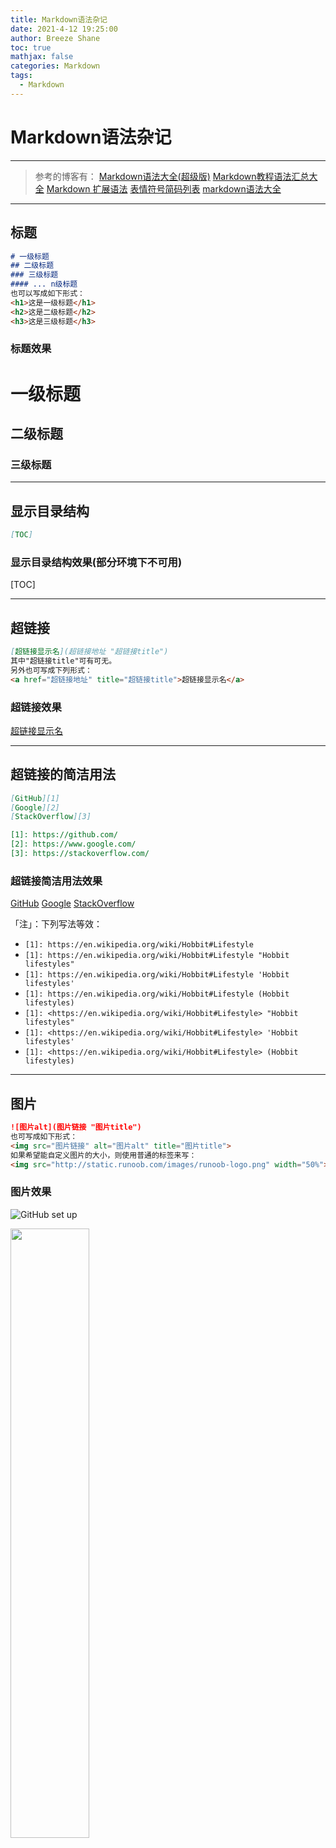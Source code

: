 ```yaml
---
title: Markdown语法杂记
date: 2021-4-12 19:25:00
author: Breeze Shane
toc: true
mathjax: false
categories: Markdown
tags: 
  - Markdown
---
```

# Markdown语法杂记
---
> 参考的博客有：
> [Markdown语法大全(超级版)](https://www.jianshu.com/p/ebe52d2d468f)
> [Markdown教程语法汇总大全](https://zhuanlan.zhihu.com/p/75286458)
> [Markdown 扩展语法](https://www.markdown.xyz/extended-syntax/)
> [表情符号简码列表](https://gist.github.com/rxaviers/7360908)
> [markdown语法大全](https://www.cnblogs.com/miki-peng/articles/12502985.html)
---
## 标题
```markdown
# 一级标题
## 二级标题
### 三级标题
#### ... n级标题
也可以写成如下形式：
<h1>这是一级标题</h1>
<h2>这是二级标题</h2>
<h3>这是三级标题</h3>
```

### 标题效果

# 一级标题

## 二级标题
### 三级标题

---

## 显示目录结构

```markdown
[TOC]
```

### 显示目录结构效果(部分环境下不可用)

[TOC]

---

## 超链接

```markdown
[超链接显示名](超链接地址 "超链接title")
其中"超链接title"可有可无。
另外也可写成下列形式：
<a href="超链接地址" title="超链接title">超链接显示名</a>
```

### 超链接效果

[超链接显示名](超链接地址 "超链接title")

---

## 超链接的简洁用法

```markdown
[GitHub][1]
[Google][2]
[StackOverflow][3]

[1]: https://github.com/
[2]: https://www.google.com/
[3]: https://stackoverflow.com/
```



### 超链接简洁用法效果

[GitHub][1]
[Google][2]
[StackOverflow][3]

[1]: https://github.com/
[2]: https://www.google.com/
[3]: https://stackoverflow.com/

「注」：下列写法等效：

- `[1]: https://en.wikipedia.org/wiki/Hobbit#Lifestyle`
- `[1]: https://en.wikipedia.org/wiki/Hobbit#Lifestyle "Hobbit lifestyles"`
- `[1]: https://en.wikipedia.org/wiki/Hobbit#Lifestyle 'Hobbit lifestyles'`
- `[1]: https://en.wikipedia.org/wiki/Hobbit#Lifestyle (Hobbit lifestyles)`
- `[1]: <https://en.wikipedia.org/wiki/Hobbit#Lifestyle> "Hobbit lifestyles"`
- `[1]: <https://en.wikipedia.org/wiki/Hobbit#Lifestyle> 'Hobbit lifestyles'`
- `[1]: <https://en.wikipedia.org/wiki/Hobbit#Lifestyle> (Hobbit lifestyles)`

---

## 图片

```markdown
![图片alt](图片链接 "图片title")
也可写成如下形式：
<img src="图片链接" alt="图片alt" title="图片title">
如果希望能自定义图片的大小，则使用普通的标签来写：
<img src="http://static.runoob.com/images/runoob-logo.png" width="50%">
```

### 图片效果

![GitHub set up](http://zh.mweb.im/asset/img/set-up-git.gif "图片Title")

<img src="http://static.runoob.com/images/runoob-logo.png" width="50%">

## 字体

### 粗体、斜体、删除线、下划线

```markdown
**这是加粗的文字**			也可以写成<strong>   </strong>
*这是倾斜的文字*			也可以写成<em>   </em>
***这是斜体加粗的文字***
++这是带下划线的文字++
==我亮了！==
~~这是加删除线的文字~~
___还有这个也是斜体加粗！___ 也可以写成
然而最后一种方式并不推荐，因为存在不兼容的问题。
```

#### 字体效果

**这是加粗的文字**
*这是倾斜的文字*
***这是斜体加粗的文字***
<u>这是带下划线的文字</u>
==我亮了！==
~~这是加删除线的文字~~
___还有这个也是斜体加粗！___

### 字体颜色修改

```
<font color="#dd0000">文字颜色预览</font>
```

#### 字体颜色修改效果

<font color="#dd0000">文字颜色预览</font>

| 颜色名               | 十六进制颜色值                               | 颜色               | 预览 |
| :------------------: | :------------------------------------------: | :----------------: | :--: |
| AliceBlue            | #F0F8FF | rgb(240, 248, 255) | <table><tr><td bgcolor=#F0F8FF></td></tr></table> |
| AntiqueWhite         | #FAEBD7 | rgb(250, 235, 215) | <table><tr><td bgcolor=#FAEBD7></td></tr></table> |
| Aqua                 | #00FFFF | rgb(0, 255, 255)   | <table><tr><td bgcolor=#00FFFF></td></tr></table> |
| Aquamarine           | #7FFFD4 | rgb(127, 255, 212) | <table><tr><td bgcolor=#7FFFD4></td></tr></table> |
| Azure                | #F0FFFF | rgb(240, 255, 255) | <table><tr><td bgcolor=#F0FFFF></td></tr></table> |
| Beige                | #F5F5DC | rgb(245, 245, 220) | <table><tr><td bgcolor=#F5F5DC></td></tr></table> |
| Bisque               | #FFE4C4 | rgb(255, 228, 196) | <table><tr><td bgcolor=#FFE4C4></td></tr></table> |
| Black                | #000000 | rgb(0, 0, 0)       | <table><tr><td bgcolor=#000000></td></tr></table> |
| BlanchedAlmond       | #FFEBCD | rgb(255, 235, 205) | <table><tr><td bgcolor=#FFEBCD></td></tr></table> |
| Blue                 | #0000FF | rgb(0, 0, 255)     | <table><tr><td bgcolor=#0000FF></td></tr></table> |
| BlueViolet           | #8A2BE2 | rgb(138, 43, 226)  | <table><tr><td bgcolor=#8A2BE2></td></tr></table> |
| Brown                | #A52A2A | rgb(165, 42, 42)   | <table><tr><td bgcolor=#A52A2A></td></tr></table> |
| BurlyWood            | #DEB887 | rgb(222, 184, 135) | <table><tr><td bgcolor=#DEB887></td></tr></table> |
| CadetBlue            | #5F9EA0 | rgb(95, 158, 160)  | <table><tr><td bgcolor=#5F9EA0></td></tr></table> |
| Chartreuse           | #7FFF00 | rgb(127, 255, 0)   | <table><tr><td bgcolor=#7FFF00></td></tr></table> |
| Chocolate            | #D2691E | rgb(210, 105, 30)  | <table><tr><td bgcolor=#D2691E></td></tr></table> |
| Coral                | #FF7F50 | rgb(255, 127, 80)  | <table><tr><td bgcolor=#FF7F50></td></tr></table> |
| CornflowerBlue       | #6495ED | rgb(100, 149, 237) | <table><tr><td bgcolor=#6495ED></td></tr></table> |
| Cornsilk             | #FFF8DC | rgb(255, 248, 220) | <table><tr><td bgcolor=#FFF8DC></td></tr></table> |
| Crimson              | #DC143C | rgb(220, 20, 60)   | <table><tr><td bgcolor=#DC143C></td></tr></table> |
| Cyan                 | #00FFFF | rgb(0, 255, 255)   | <table><tr><td bgcolor=#00FFFF></td></tr></table> |
| DarkBlue             | #00008B | rgb(0, 0, 139)     | <table><tr><td bgcolor=#00008B></td></tr></table> |
| DarkCyan             | #008B8B | rgb(0, 139, 139)   | <table><tr><td bgcolor=#008B8B></td></tr></table> |
| DarkGoldenRod        | #B8860B | rgb(184, 134, 11)  | <table><tr><td bgcolor=#B8860B></td></tr></table> |
| DarkGray             | #A9A9A9 | rgb(169, 169, 169) | <table><tr><td bgcolor=#A9A9A9></td></tr></table> |
| DarkGreen            | #006400 | rgb(0, 100, 0)     | <table><tr><td bgcolor=#006400></td></tr></table> |
| DarkKhaki            | #BDB76B | rgb(189, 183, 107) | <table><tr><td bgcolor=#BDB76B></td></tr></table> |
| DarkMagenta          | #8B008B | rgb(139, 0, 139)   | <table><tr><td bgcolor=#8B008B></td></tr></table> |
| DarkOliveGreen       | #556B2F | rgb(85, 107, 47)   | <table><tr><td bgcolor=#556B2F></td></tr></table> |
| Darkorange           | #FF8C00 | rgb(255, 140, 0)   | <table><tr><td bgcolor=#FF8C00></td></tr></table> |
| DarkOrchid           | #9932CC | rgb(153, 50, 204)  | <table><tr><td bgcolor=#9932CC></td></tr></table> |
| DarkRed              | #8B0000 | rgb(139, 0, 0)     | <table><tr><td bgcolor=#8B0000></td></tr></table> |
| DarkSalmon           | #E9967A | rgb(233, 150, 122) | <table><tr><td bgcolor=#E9967A></td></tr></table> |
| DarkSeaGreen         | #8FBC8F | rgb(143, 188, 143) | <table><tr><td bgcolor=#8FBC8F></td></tr></table> |
| DarkSlateBlue        | #483D8B | rgb(72, 61, 139)   | <table><tr><td bgcolor=#483D8B></td></tr></table> |
| DarkSlateGray        | #2F4F4F | rgb(47, 79, 79)    | <table><tr><td bgcolor=#2F4F4F></td></tr></table> |
| DarkTurquoise        | #00CED1 | rgb(0, 206, 209)   | <table><tr><td bgcolor=#00CED1></td></tr></table> |
| DarkViolet           | #9400D3 | rgb(148, 0, 211)   | <table><tr><td bgcolor=#9400D3></td></tr></table> |
| DeepPink             | #FF1493 | rgb(255, 20, 147)  | <table><tr><td bgcolor=#FF1493></td></tr></table> |
| DeepSkyBlue          | #00BFFF | rgb(0, 191, 255)   | <table><tr><td bgcolor=#00BFFF></td></tr></table> |
| DimGray              | #696969 | rgb(105, 105, 105) | <table><tr><td bgcolor=#696969></td></tr></table> |
| DodgerBlue           | #1E90FF | rgb(30, 144, 255)  | <table><tr><td bgcolor=#1E90FF></td></tr></table> |
| Feldspar             | #D19275 | rgb(209, 146, 117) | <table><tr><td bgcolor=#D19275></td></tr></table> |
| FireBrick            | #B22222 | rgb(178, 34, 34)   | <table><tr><td bgcolor=#B22222></td></tr></table> |
| FloralWhite          | #FFFAF0 | rgb(255, 250, 240) | <table><tr><td bgcolor=#FFFAF0></td></tr></table> |
| ForestGreen          | #228B22 | rgb(34, 139, 34)   | <table><tr><td bgcolor=#228B22></td></tr></table> |
| Fuchsia              | #FF00FF | rgb(255, 0, 255)   | <table><tr><td bgcolor=#FF00FF></td></tr></table> |
| Gainsboro            | #DCDCDC | rgb(220, 220, 220) | <table><tr><td bgcolor=#DCDCDC></td></tr></table> |
| GhostWhite           | #F8F8FF | rgb(248, 248, 255) | <table><tr><td bgcolor=#F8F8FF></td></tr></table> |
| Gold                 | #FFD700 | rgb(255, 215, 0)   | <table><tr><td bgcolor=#FFD700></td></tr></table> |
| GoldenRod            | #DAA520 | rgb(218, 165, 32)  | <table><tr><td bgcolor=#DAA520></td></tr></table> |
| Gray                 | #808080 | rgb(128, 128, 128) | <table><tr><td bgcolor=#808080></td></tr></table> |
| Green                | #008000 | rgb(0, 128, 0)     | <table><tr><td bgcolor=#008000></td></tr></table> |
| GreenYellow          | #ADFF2F | rgb(173, 255, 47)  | <table><tr><td bgcolor=#ADFF2F></td></tr></table> |
| HoneyDew             | #F0FFF0 | rgb(240, 255, 240) | <table><tr><td bgcolor=#F0FFF0></td></tr></table> |
| HotPink              | #FF69B4 | rgb(255, 105, 180) | <table><tr><td bgcolor=#FF69B4></td></tr></table> |
| IndianRed            | #CD5C5C | rgb(205, 92, 92)   | <table><tr><td bgcolor=#CD5C5C></td></tr></table> |
| Indigo               | #4B0082 | rgb(75, 0, 130)    | <table><tr><td bgcolor=#4B0082></td></tr></table> |
| Ivory                | #FFFFF0 | rgb(255, 255, 240) | <table><tr><td bgcolor=#FFFFF0></td></tr></table> |
| Khaki                | #F0E68C | rgb(240, 230, 140) | <table><tr><td bgcolor=#F0E68C></td></tr></table> |
| Lavender             | #E6E6FA | rgb(230, 230, 250) | <table><tr><td bgcolor=#E6E6FA></td></tr></table> |
| LavenderBlush        | #FFF0F5 | rgb(255, 240, 245) | <table><tr><td bgcolor=#FFF0F5></td></tr></table> |
| LawnGreen            | #7CFC00 | rgb(124, 252, 0)   | <table><tr><td bgcolor=#7CFC00></td></tr></table> |
| LemonChiffon         | #FFFACD | rgb(255, 250, 205) | <table><tr><td bgcolor=#FFFACD></td></tr></table> |
| LightBlue            | #ADD8E6 | rgb(173, 216, 230) | <table><tr><td bgcolor=#ADD8E6></td></tr></table> |
| LightCoral           | #F08080 | rgb(240, 128, 128) | <table><tr><td bgcolor=#F08080></td></tr></table> |
| LightCyan            | #E0FFFF | rgb(224, 255, 255) | <table><tr><td bgcolor=#E0FFFF></td></tr></table> |
| LightGoldenRodYellow | #FAFAD2 | rgb(250, 250, 210) | <table><tr><td bgcolor=#FAFAD2></td></tr></table> |
| LightGrey            | #D3D3D3 | rgb(211, 211, 211) | <table><tr><td bgcolor=#D3D3D3></td></tr></table> |
| LightGreen           | #90EE90 | rgb(144, 238, 144) | <table><tr><td bgcolor=#90EE90></td></tr></table> |
| LightPink            | #FFB6C1 | rgb(255, 182, 193) | <table><tr><td bgcolor=#FFB6C1></td></tr></table> |
| LightSalmon          | #FFA07A | rgb(255, 160, 122) | <table><tr><td bgcolor=#FFA07A></td></tr></table> |
| LightSeaGreen        | #20B2AA | rgb(32, 178, 170)  | <table><tr><td bgcolor=#20B2AA></td></tr></table> |
| LightSkyBlue         | #87CEFA | rgb(135, 206, 250) | <table><tr><td bgcolor=#87CEFA></td></tr></table> |
| LightSlateBlue       | #8470FF | rgb(132, 112, 255) | <table><tr><td bgcolor=#8470FF></td></tr></table> |
| LightSlateGray       | #778899 | rgb(119, 136, 153) | <table><tr><td bgcolor=#778899></td></tr></table> |
| LightSteelBlue       | #B0C4DE | rgb(176, 196, 222) | <table><tr><td bgcolor=#B0C4DE></td></tr></table> |
| LightYellow          | #FFFFE0 | rgb(255, 255, 224) | <table><tr><td bgcolor=#FFFFE0></td></tr></table> |
| Lime                 | #00FF00 | rgb(0, 255, 0)     | <table><tr><td bgcolor=#00FF00></td></tr></table> |
| LimeGreen            | #32CD32 | rgb(50, 205, 50)   | <table><tr><td bgcolor=#32CD32></td></tr></table> |
| Linen                | #FAF0E6 | rgb(250, 240, 230) | <table><tr><td bgcolor=#FAF0E6></td></tr></table> |
| Magenta              | #FF00FF | rgb(255, 0, 255)   | <table><tr><td bgcolor=#FF00FF></td></tr></table> |
| Maroon               | #800000 | rgb(128, 0, 0)     | <table><tr><td bgcolor=#800000></td></tr></table> |
| MediumAquaMarine     | #66CDAA | rgb(102, 205, 170) | <table><tr><td bgcolor=#66CDAA></td></tr></table> |
| MediumBlue           | #0000CD | rgb(0, 0, 205)     | <table><tr><td bgcolor=#0000CD></td></tr></table> |
| MediumOrchid         | #BA55D3 | rgb(186, 85, 211)  | <table><tr><td bgcolor=#BA55D3></td></tr></table> |
| MediumPurple         | #9370D8 | rgb(147, 112, 216) | <table><tr><td bgcolor=#9370D8></td></tr></table> |
| MediumSeaGreen       | #3CB371 | rgb(60, 179, 113)  | <table><tr><td bgcolor=#3CB371></td></tr></table> |
| MediumSlateBlue      | #7B68EE | rgb(123, 104, 238) | <table><tr><td bgcolor=#7B68EE></td></tr></table> |
| MediumSpringGreen    | #00FA9A | rgb(0, 250, 154)   | <table><tr><td bgcolor=#00FA9A></td></tr></table> |
| MediumTurquoise      | #48D1CC | rgb(72, 209, 204)  | <table><tr><td bgcolor=#48D1CC></td></tr></table> |
| MediumVioletRed      | #C71585 | rgb(199, 21, 133)  | <table><tr><td bgcolor=#C71585></td></tr></table> |
| MidnightBlue         | #191970 | rgb(25, 25, 112)   | <table><tr><td bgcolor=#191970></td></tr></table> |
| MintCream            | #F5FFFA | rgb(245, 255, 250) | <table><tr><td bgcolor=#F5FFFA></td></tr></table> |
| MistyRose            | #FFE4E1 | rgb(255, 228, 225) | <table><tr><td bgcolor=#FFE4E1></td></tr></table> |
| Moccasin             | #FFE4B5 | rgb(255, 228, 181) | <table><tr><td bgcolor=#FFE4B5></td></tr></table> |
| NavajoWhite          | #FFDEAD | rgb(255, 222, 173) | <table><tr><td bgcolor=#FFDEAD></td></tr></table> |
| Navy                 | #000080 | rgb(0, 0, 128)     | <table><tr><td bgcolor=#000080></td></tr></table> |
| OldLace              | #FDF5E6 | rgb(253, 245, 230) | <table><tr><td bgcolor=#FDF5E6></td></tr></table> |
| Olive                | #808000 | rgb(128, 128, 0)   | <table><tr><td bgcolor=#808000></td></tr></table> |
| OliveDrab            | #6B8E23 | rgb(107, 142, 35)  | <table><tr><td bgcolor=#6B8E23></td></tr></table> |
| Orange               | #FFA500 | rgb(255, 165, 0)   | <table><tr><td bgcolor=#FFA500></td></tr></table> |
| OrangeRed            | #FF4500 | rgb(255, 69, 0)    | <table><tr><td bgcolor=#FF4500></td></tr></table> |
| Orchid               | #DA70D6 | rgb(218, 112, 214) | <table><tr><td bgcolor=#DA70D6></td></tr></table> |
| PaleGoldenRod        | #EEE8AA | rgb(238, 232, 170) | <table><tr><td bgcolor=#EEE8AA></td></tr></table> |
| PaleGreen            | #98FB98 | rgb(152, 251, 152) | <table><tr><td bgcolor=#98FB98></td></tr></table> |
| PaleTurquoise        | #AFEEEE | rgb(175, 238, 238) | <table><tr><td bgcolor=#AFEEEE></td></tr></table> |
| PaleVioletRed        | #D87093 | rgb(216, 112, 147) | <table><tr><td bgcolor=#D87093></td></tr></table> |
| PapayaWhip           | #FFEFD5 | rgb(255, 239, 213) | <table><tr><td bgcolor=#FFEFD5></td></tr></table> |
| PeachPuff            | #FFDAB9 | rgb(255, 218, 185) | <table><tr><td bgcolor=#FFDAB9></td></tr></table> |
| Peru                 | #CD853F | rgb(205, 133, 63)  | <table><tr><td bgcolor=#CD853F></td></tr></table> |
| Pink                 | #FFC0CB | rgb(255, 192, 203) | <table><tr><td bgcolor=#FFC0CB></td></tr></table> |
| Plum                 | #DDA0DD | rgb(221, 160, 221) | <table><tr><td bgcolor=#DDA0DD></td></tr></table> |
| PowderBlue           | #B0E0E6 | rgb(176, 224, 230) | <table><tr><td bgcolor=#B0E0E6></td></tr></table> |
| Purple               | #800080 | rgb(128, 0, 128)   | <table><tr><td bgcolor=#800080></td></tr></table> |
| Red                  | #FF0000 | rgb(255, 0, 0)     | <table><tr><td bgcolor=#FF0000></td></tr></table> |
| RosyBrown            | #BC8F8F | rgb(188, 143, 143) | <table><tr><td bgcolor=#BC8F8F></td></tr></table> |
| RoyalBlue            | #4169E1 | rgb(65, 105, 225)  | <table><tr><td bgcolor=#4169E1></td></tr></table> |
| SaddleBrown          | #8B4513 | rgb(139, 69, 19)   | <table><tr><td bgcolor=#8B4513></td></tr></table> |
| Salmon               | #FA8072 | rgb(250, 128, 114) | <table><tr><td bgcolor=#FA8072></td></tr></table> |
| SandyBrown           | #F4A460 | rgb(244, 164, 96)  | <table><tr><td bgcolor=#F4A460></td></tr></table> |
| SeaGreen             | #2E8B57 | rgb(46, 139, 87)   | <table><tr><td bgcolor=#2E8B57></td></tr></table> |
| SeaShell             | #FFF5EE | rgb(255, 245, 238) | <table><tr><td bgcolor=#FFF5EE></td></tr></table> |
| Sienna               | #A0522D | rgb(160, 82, 45)   | <table><tr><td bgcolor=#A0522D></td></tr></table> |
| Silver               | #C0C0C0 | rgb(192, 192, 192) | <table><tr><td bgcolor=#C0C0C0></td></tr></table> |
| SkyBlue              | #87CEEB | rgb(135, 206, 235) | <table><tr><td bgcolor=#87CEEB></td></tr></table> |
| SlateBlue            | #6A5ACD | rgb(106, 90, 205)  | <table><tr><td bgcolor=#6A5ACD></td></tr></table> |
| SlateGray            | #708090 | rgb(112, 128, 144) | <table><tr><td bgcolor=#708090></td></tr></table> |
| Snow                 | #FFFAFA | rgb(255, 250, 250) | <table><tr><td bgcolor=#FFFAFA></td></tr></table> |
| SpringGreen          | #00FF7F | rgb(0, 255, 127)   | <table><tr><td bgcolor=#00FF7F></td></tr></table> |
| SteelBlue            | #4682B4 | rgb(70, 130, 180)  | <table><tr><td bgcolor=#4682B4></td></tr></table> |
| Tan                  | #D2B48C | rgb(210, 180, 140) | <table><tr><td bgcolor=#D2B48C></td></tr></table> |
| Teal                 | #008080 | rgb(0, 128, 128)   | <table><tr><td bgcolor=#008080></td></tr></table> |
| Thistle              | #D8BFD8 | rgb(216, 191, 216) | <table><tr><td bgcolor=#D8BFD8></td></tr></table> |
| Tomato               | #FF6347 | rgb(255, 99, 71)   | <table><tr><td bgcolor=#FF6347></td></tr></table> |
| Turquoise            | #40E0D0 | rgb(64, 224, 208)  | <table><tr><td bgcolor=#40E0D0></td></tr></table> |
| Violet               | #EE82EE | rgb(238, 130, 238) | <table><tr><td bgcolor=#EE82EE></td></tr></table> |
| VioletRed            | #D02090 | rgb(208, 32, 144)  | <table><tr><td bgcolor=#D02090></td></tr></table> |
| Wheat                | #F5DEB3 | rgb(245, 222, 179) | <table><tr><td bgcolor=#F5DEB3></td></tr></table> |
| White                | #FFFFFF | rgb(255, 255, 255) | <table><tr><td bgcolor=#FFFFFF></td></tr></table> |
| WhiteSmoke           | #F5F5F5 | rgb(245, 245, 245) | <table><tr><td bgcolor=#F5F5F5></td></tr></table> |
| Yellow               | #FFFF00 | rgb(255, 255, 0)   | <table><tr><td bgcolor=#FFFF00></td></tr></table> |
| YellowGreen          | #9ACD32 | rgb(154, 205, 50)  | <table><tr><td bgcolor=#9ACD32></td></tr></table> |


### 字体大小修改

```markdown
size为1：<font size="1">size为1</font>
size为2：<font size="2">size为2</font>
size为3：<font size="3">size为3</font>
size为4：<font size="4">size为4</font>
size为5：<font size="5">size为5</font>
size为6：<font size="6">size为6</font>
```

#### 字体大小修改效果

size为1：<font size="1">size为1</font>
size为2：<font size="2">size为2</font>
size为3：<font size="3">size为3</font>
size为4：<font size="4">size为4</font>
size为5：<font size="5">size为5</font>
size为6：<font size="6">size为6</font>

### 字体类型

```markdown
<font face="黑体">我是黑体字</font> 
<font face="宋体">我是宋体字</font> 
<font face="楷体">我是楷体字</font> 
<font face="微软雅黑">我是微软雅黑字</font> 
<font face="fantasy">我是fantasy字</font>
<font face="Helvetica">我是Helvetica字</font> 
```

#### 字体类型效果

<font face="黑体">我是黑体字</font> 
<font face="宋体">我是宋体字</font> 
<font face="楷体">我是楷体字</font> 
<font face="微软雅黑">我是微软雅黑字</font> 
<font face="fantasy">我是fantasy字</font>
<font face="Helvetica">我是Helvetica字</font> 

### 背景色修改

```markdown
<table><tr><td bgcolor=#F4A460>#F4A460</td></tr></table>
<table><tr><td bgcolor=#FF6347>#FF6347</td></tr></table>  
<table><tr><td bgcolor=#D8BFD8>#D8BFD8</td></tr></table>  
<table><tr><td bgcolor=#008080>#008080</td></tr></table>  
<table><tr><td bgcolor=#FFD700>#FFD700</td></tr></table>  
```

#### 背景色修改效果

<table><tr><td bgcolor=#F4A460>#F4A460</td></tr></table>
<table><tr><td bgcolor=#FF6347>#FF6347</td></tr></table> 
<table><tr><td bgcolor=#D8BFD8>#D8BFD8</td></tr></table> 
<table><tr><td bgcolor=#008080>#008080</td></tr></table> 
<table><tr><td bgcolor=#FFD700>#FFD700</td></tr></table> 

***

## 引用

```markdown
> What？
>> 这是啥？
>>> 引用啥？
也可以写成如下形式：
<blockquote>引用的内容</blockquote>
```

### 引用效果

> What？
> > 这是啥？
> >
> > > 引用啥？

---

## 分割线

```markdown
---
***
___
```

### 分割线效果

---

___

___



---

## 列表（支持嵌套）

### 无序列表

```markdown
- 列表内容
+ 列表内容
* 列表内容
也可写成：
<ul>
<li>   </li>
<li>   </li>
<li>   </li>
<li>   </li>
</ul> 
```

> 注意：-、+、*与列表内容之间要有一个空格

#### 无序列表效果

- 列表内容
+ 列表内容

* 列表内容

### 有序列表

```markdown
1. 列表内容
2. 列表内容
3. 列表内容
也可写成：
<ol>
<li>   </li>
<li>   </li>
<li>   </li>
<li>   </li>
</ol> 
```

#### 有序列表效果

1. 列表内容
2. 列表内容
3. 列表内容

### 任务列表

```markdown
 - [x] Have breakfast!
 - [ ] Have lunch!
 - [ ] Have dinner!
 「注」：先打空格再打-，接着打空格，最后再打[ ]，另外[ ]中间是有括号的。
```

#### 任务列表效果

- [x] Have breakfast!

- [ ] Have lunch!

- [ ] Have dinner!

---

## 表格

```markdown
表头|表头|表头|表头
---|:---|---:|:---:
内容|内容|内容|内容
内容|内容|内容|内容

可以注意到，：起到的作用是设定对齐方式，依次是左对齐、右对齐、居中对齐。
```

### 表格效果

| 表头 | 表头 | 表头 | 表头 |
| ---- | :--- | ---: | :--: |
| 内容 | 内容 | 内容 | 内容 |
| 内容 | 内容 | 内容 | 内容 |

***

## 代码行 & 代码块

### 单行代码

```
`import torch as pd`
```

### 单行代码效果

`import torch as pd`

### 代码块

````
```
import tensorflow as np
import torch as pd
​```
如果想指定语言从而达到语法高亮的效果则可以写成：
​```python
import tensorflow as np
import torch as pd
​```
````

### 代码块效果

```
import tensorflow as np
import torch as pd
```

```python
import tensorflow as np
import torch as pd
```

***

## Emoji

People

| :bowtie: `:bowtie:`                                          | :smile: `:smile:`                                            | :laughing: `:laughing:`                     |
| ------------------------------------------------------------ | ------------------------------------------------------------ | ------------------------------------------- |
| :blush: `:blush:`                                            | :smiley: `:smiley:`                                          | :relaxed: `:relaxed:`                       |
| :smirk: `:smirk:`                                            | :heart_eyes: `:heart_eyes:`                                  | :kissing_heart: `:kissing_heart:`           |
| :kissing_closed_eyes: `:kissing_closed_eyes:`                | :flushed: `:flushed:`                                        | :relieved: `:relieved:`                     |
| :satisfied: `:satisfied:`                                    | :grin: `:grin:`                                              | :wink: `:wink:`                             |
| :stuck_out_tongue_winking_eye: `:stuck_out_tongue_winking_eye:` | :stuck_out_tongue_closed_eyes: `:stuck_out_tongue_closed_eyes:` | :grinning: `:grinning:`                     |
| :kissing: `:kissing:`                                        | :kissing_smiling_eyes: `:kissing_smiling_eyes:`              | :stuck_out_tongue: `:stuck_out_tongue:`     |
| :sleeping: `:sleeping:`                                      | :worried: `:worried:`                                        | :frowning: `:frowning:`                     |
| :anguished: `:anguished:`                                    | :open_mouth: `:open_mouth:`                                  | :grimacing: `:grimacing:`                   |
| :confused: `:confused:`                                      | :hushed: `:hushed:`                                          | :expressionless: `:expressionless:`         |
| :unamused: `:unamused:`                                      | :sweat_smile: `:sweat_smile:`                                | :sweat: `:sweat:`                           |
| :disappointed_relieved: `:disappointed_relieved:`            | :weary: `:weary:`                                            | :pensive: `:pensive:`                       |
| :disappointed: `:disappointed:`                              | :confounded: `:confounded:`                                  | :fearful: `:fearful:`                       |
| :cold_sweat: `:cold_sweat:`                                  | :persevere: `:persevere:`                                    | :cry: `:cry:`                               |
| :sob: `:sob:`                                                | :joy: `:joy:`                                                | :astonished: `:astonished:`                 |
| :scream: `:scream:`                                          | :neckbeard: `:neckbeard:`                                    | :tired_face: `:tired_face:`                 |
| :angry: `:angry:`                                            | :rage: `:rage:`                                              | :triumph: `:triumph:`                       |
| :sleepy: `:sleepy:`                                          | :yum: `:yum:`                                                | :mask: `:mask:`                             |
| :sunglasses: `:sunglasses:`                                  | :dizzy_face: `:dizzy_face:`                                  | :imp: `:imp:`                               |
| :smiling_imp: `:smiling_imp:`                                | :neutral_face: `:neutral_face:`                              | :no_mouth: `:no_mouth:`                     |
| :innocent: `:innocent:`                                      | :alien: `:alien:`                                            | :yellow_heart: `:yellow_heart:`             |
| :blue_heart: `:blue_heart:`                                  | :purple_heart: `:purple_heart:`                              | :heart: `:heart:`                           |
| :green_heart: `:green_heart:`                                | :broken_heart: `:broken_heart:`                              | :heartbeat: `:heartbeat:`                   |
| :heartpulse: `:heartpulse:`                                  | :two_hearts: `:two_hearts:`                                  | :revolving_hearts: `:revolving_hearts:`     |
| :cupid: `:cupid:`                                            | :sparkling_heart: `:sparkling_heart:`                        | :sparkles: `:sparkles:`                     |
| :star: `:star:`                                              | :star2: `:star2:`                                            | :dizzy: `:dizzy:`                           |
| :boom: `:boom:`                                              | :collision: `:collision:`                                    | :anger: `:anger:`                           |
| :exclamation: `:exclamation:`                                | :question: `:question:`                                      | :grey_exclamation: `:grey_exclamation:`     |
| :grey_question: `:grey_question:`                            | :zzz: `:zzz:`                                                | :dash: `:dash:`                             |
| :sweat_drops: `:sweat_drops:`                                | :notes: `:notes:`                                            | :musical_note: `:musical_note:`             |
| :fire: `:fire:`                                              | :hankey: `:hankey:`                                          | :poop: `:poop:`                             |
| :shit: `:shit:`                                              | :+1: `:+1:`                                                  | :thumbsup: `:thumbsup:`                     |
| :-1: `:-1:`                                                  | :thumbsdown: `:thumbsdown:`                                  | :ok_hand: `:ok_hand:`                       |
| :punch: `:punch:`                                            | :facepunch: `:facepunch:`                                    | :fist: `:fist:`                             |
| :v: `:v:`                                                    | :wave: `:wave:`                                              | :hand: `:hand:`                             |
| :raised_hand: `:raised_hand:`                                | :open_hands: `:open_hands:`                                  | :point_up: `:point_up:`                     |
| :point_down: `:point_down:`                                  | :point_left: `:point_left:`                                  | :point_right: `:point_right:`               |
| :raised_hands: `:raised_hands:`                              | :pray: `:pray:`                                              | :point_up_2: `:point_up_2:`                 |
| :clap: `:clap:`                                              | :muscle: `:muscle:`                                          | :metal: `:metal:`                           |
| :fu: `:fu:`                                                  | :walking: `:walking:`                                        | :runner: `:runner:`                         |
| :running: `:running:`                                        | :couple: `:couple:`                                          | :family: `:family:`                         |
| :two_men_holding_hands: `:two_men_holding_hands:`            | :two_women_holding_hands: `:two_women_holding_hands:`        | :dancer: `:dancer:`                         |
| :dancers: `:dancers:`                                        | :ok_woman: `:ok_woman:`                                      | :no_good: `:no_good:`                       |
| :information_desk_person: `:information_desk_person:`        | :raising_hand: `:raising_hand:`                              | :bride_with_veil: `:bride_with_veil:`       |
| :person_with_pouting_face: `:person_with_pouting_face:`      | :person_frowning: `:person_frowning:`                        | :bow: `:bow:`                               |
| :couplekiss: `:couplekiss:`                                  | :couple_with_heart: `:couple_with_heart:`                    | :massage: `:massage:`                       |
| :haircut: `:haircut:`                                        | :nail_care: `:nail_care:`                                    | :boy: `:boy:`                               |
| :girl: `:girl:`                                              | :woman: `:woman:`                                            | :man: `:man:`                               |
| :baby: `:baby:`                                              | :older_woman: `:older_woman:`                                | :older_man: `:older_man:`                   |
| :person_with_blond_hair: `:person_with_blond_hair:`          | :man_with_gua_pi_mao: `:man_with_gua_pi_mao:`                | :man_with_turban: `:man_with_turban:`       |
| :construction_worker: `:construction_worker:`                | :cop: `:cop:`                                                | :angel: `:angel:`                           |
| :princess: `:princess:`                                      | :smiley_cat: `:smiley_cat:`                                  | :smile_cat: `:smile_cat:`                   |
| :heart_eyes_cat: `:heart_eyes_cat:`                          | :kissing_cat: `:kissing_cat:`                                | :smirk_cat: `:smirk_cat:`                   |
| :scream_cat: `:scream_cat:`                                  | :crying_cat_face: `:crying_cat_face:`                        | :joy_cat: `:joy_cat:`                       |
| :pouting_cat: `:pouting_cat:`                                | :japanese_ogre: `:japanese_ogre:`                            | :japanese_goblin: `:japanese_goblin:`       |
| :see_no_evil: `:see_no_evil:`                                | :hear_no_evil: `:hear_no_evil:`                              | :speak_no_evil: `:speak_no_evil:`           |
| :guardsman: `:guardsman:`                                    | :skull: `:skull:`                                            | :feet: `:feet:`                             |
| :lips: `:lips:`                                              | :kiss: `:kiss:`                                              | :droplet: `:droplet:`                       |
| :ear: `:ear:`                                                | :eyes: `:eyes:`                                              | :nose: `:nose:`                             |
| :tongue: `:tongue:`                                          | :love_letter: `:love_letter:`                                | :bust_in_silhouette: `:bust_in_silhouette:` |
| :busts_in_silhouette: `:busts_in_silhouette:`                | :speech_balloon: `:speech_balloon:`                          | :thought_balloon: `:thought_balloon:`       |
| :feelsgood: `:feelsgood:`                                    | :finnadie: `:finnadie:`                                      | :goberserk: `:goberserk:`                   |
| :godmode: `:godmode:`                                        | :hurtrealbad: `:hurtrealbad:`                                | :rage1: `:rage1:`                           |
| :rage2: `:rage2:`                                            | :rage3: `:rage3:`                                            | :rage4: `:rage4:`                           |
| :suspect: `:suspect:`                                        | :trollface: `:trollface:`                                    |                                             |

Nature

| :sunny: `:sunny:`                                            | :umbrella: `:umbrella:`                         | :cloud: `:cloud:`                                            |
| ------------------------------------------------------------ | ----------------------------------------------- | ------------------------------------------------------------ |
| :snowflake: `:snowflake:`                                    | :snowman: `:snowman:`                           | :zap: `:zap:`                                                |
| :cyclone: `:cyclone:`                                        | :foggy: `:foggy:`                               | :ocean: `:ocean:`                                            |
| :cat: `:cat:`                                                | :dog: `:dog:`                                   | :mouse: `:mouse:`                                            |
| :hamster: `:hamster:`                                        | :rabbit: `:rabbit:`                             | :wolf: `:wolf:`                                              |
| :frog: `:frog:`                                              | :tiger: `:tiger:`                               | :koala: `:koala:`                                            |
| :bear: `:bear:`                                              | :pig: `:pig:`                                   | :pig_nose: `:pig_nose:`                                      |
| :cow: `:cow:`                                                | :boar: `:boar:`                                 | :monkey_face: `:monkey_face:`                                |
| :monkey: `:monkey:`                                          | :horse: `:horse:`                               | :racehorse: `:racehorse:`                                    |
| :camel: `:camel:`                                            | :sheep: `:sheep:`                               | :elephant: `:elephant:`                                      |
| :panda_face: `:panda_face:`                                  | :snake: `:snake:`                               | :bird: `:bird:`                                              |
| :baby_chick: `:baby_chick:`                                  | :hatched_chick: `:hatched_chick:`               | :hatching_chick: `:hatching_chick:`                          |
| :chicken: `:chicken:`                                        | :penguin: `:penguin:`                           | :turtle: `:turtle:`                                          |
| :bug: `:bug:`                                                | :honeybee: `:honeybee:`                         | :ant: `:ant:`                                                |
| :beetle: `:beetle:`                                          | :snail: `:snail:`                               | :octopus: `:octopus:`                                        |
| :tropical_fish: `:tropical_fish:`                            | :fish: `:fish:`                                 | :whale: `:whale:`                                            |
| :whale2: `:whale2:`                                          | :dolphin: `:dolphin:`                           | :cow2: `:cow2:`                                              |
| :ram: `:ram:`                                                | :rat: `:rat:`                                   | :water_buffalo: `:water_buffalo:`                            |
| :tiger2: `:tiger2:`                                          | :rabbit2: `:rabbit2:`                           | :dragon: `:dragon:`                                          |
| :goat: `:goat:`                                              | :rooster: `:rooster:`                           | :dog2: `:dog2:`                                              |
| :pig2: `:pig2:`                                              | :mouse2: `:mouse2:`                             | :ox: `:ox:`                                                  |
| :dragon_face: `:dragon_face:`                                | :blowfish: `:blowfish:`                         | :crocodile: `:crocodile:`                                    |
| :dromedary_camel: `:dromedary_camel:`                        | :leopard: `:leopard:`                           | :cat2: `:cat2:`                                              |
| :poodle: `:poodle:`                                          | :paw_prints: `:paw_prints:`                     | :bouquet: `:bouquet:`                                        |
| :cherry_blossom: `:cherry_blossom:`                          | :tulip: `:tulip:`                               | :four_leaf_clover: `:four_leaf_clover:`                      |
| :rose: `:rose:`                                              | :sunflower: `:sunflower:`                       | :hibiscus: `:hibiscus:`                                      |
| :maple_leaf: `:maple_leaf:`                                  | :leaves: `:leaves:`                             | :fallen_leaf: `:fallen_leaf:`                                |
| :herb: `:herb:`                                              | :mushroom: `:mushroom:`                         | :cactus: `:cactus:`                                          |
| :palm_tree: `:palm_tree:`                                    | :evergreen_tree: `:evergreen_tree:`             | :deciduous_tree: `:deciduous_tree:`                          |
| :chestnut: `:chestnut:`                                      | :seedling: `:seedling:`                         | :blossom: `:blossom:`                                        |
| :ear_of_rice: `:ear_of_rice:`                                | :shell: `:shell:`                               | :globe_with_meridians: `:globe_with_meridians:`              |
| :sun_with_face: `:sun_with_face:`                            | :full_moon_with_face: `:full_moon_with_face:`   | :new_moon_with_face: `:new_moon_with_face:`                  |
| :new_moon: `:new_moon:`                                      | :waxing_crescent_moon: `:waxing_crescent_moon:` | :first_quarter_moon: `:first_quarter_moon:`                  |
| :waxing_gibbous_moon: `:waxing_gibbous_moon:`                | :full_moon: `:full_moon:`                       | :waning_gibbous_moon: `:waning_gibbous_moon:`                |
| :last_quarter_moon: `:last_quarter_moon:`                    | :waning_crescent_moon: `:waning_crescent_moon:` | :last_quarter_moon_with_face: `:last_quarter_moon_with_face:` |
| :first_quarter_moon_with_face: `:first_quarter_moon_with_face:` | :moon: `:moon:`                                 | :earth_africa: `:earth_africa:`                              |
| :earth_americas: `:earth_americas:`                          | :earth_asia: `:earth_asia:`                     | :volcano: `:volcano:`                                        |
| :milky_way: `:milky_way:`                                    | :partly_sunny: `:partly_sunny:`                 | :octocat: `:octocat:`                                        |
| :squirrel: `:squirrel:`                                      |                                                 |                                                              |

Objects

| :bamboo: `:bamboo:`                                          | :gift_heart: `:gift_heart:`                                 | :dolls: `:dolls:`                                   |
| ------------------------------------------------------------ | ----------------------------------------------------------- | --------------------------------------------------- |
| :school_satchel: `:school_satchel:`                          | :mortar_board: `:mortar_board:`                             | :flags: `:flags:`                                   |
| :fireworks: `:fireworks:`                                    | :sparkler: `:sparkler:`                                     | :wind_chime: `:wind_chime:`                         |
| :rice_scene: `:rice_scene:`                                  | :jack_o_lantern: `:jack_o_lantern:`                         | :ghost: `:ghost:`                                   |
| :santa: `:santa:`                                            | :christmas_tree: `:christmas_tree:`                         | :gift: `:gift:`                                     |
| :bell: `:bell:`                                              | :no_bell: `:no_bell:`                                       | :tanabata_tree: `:tanabata_tree:`                   |
| :tada: `:tada:`                                              | :confetti_ball: `:confetti_ball:`                           | :balloon: `:balloon:`                               |
| :crystal_ball: `:crystal_ball:`                              | :cd: `:cd:`                                                 | :dvd: `:dvd:`                                       |
| :floppy_disk: `:floppy_disk:`                                | :camera: `:camera:`                                         | :video_camera: `:video_camera:`                     |
| :movie_camera: `:movie_camera:`                              | :computer: `:computer:`                                     | :tv: `:tv:`                                         |
| :iphone: `:iphone:`                                          | :phone: `:phone:`                                           | :telephone: `:telephone:`                           |
| :telephone_receiver: `:telephone_receiver:`                  | :pager: `:pager:`                                           | :fax: `:fax:`                                       |
| :minidisc: `:minidisc:`                                      | :vhs: `:vhs:`                                               | :sound: `:sound:`                                   |
| :speaker: `:speaker:`                                        | :mute: `:mute:`                                             | :loudspeaker: `:loudspeaker:`                       |
| :mega: `:mega:`                                              | :hourglass: `:hourglass:`                                   | :hourglass_flowing_sand: `:hourglass_flowing_sand:` |
| :alarm_clock: `:alarm_clock:`                                | :watch: `:watch:`                                           | :radio: `:radio:`                                   |
| :satellite: `:satellite:`                                    | :loop: `:loop:`                                             | :mag: `:mag:`                                       |
| :mag_right: `:mag_right:`                                    | :unlock: `:unlock:`                                         | :lock: `:lock:`                                     |
| :lock_with_ink_pen: `:lock_with_ink_pen:`                    | :closed_lock_with_key: `:closed_lock_with_key:`             | :key: `:key:`                                       |
| :bulb: `:bulb:`                                              | :flashlight: `:flashlight:`                                 | :high_brightness: `:high_brightness:`               |
| :low_brightness: `:low_brightness:`                          | :electric_plug: `:electric_plug:`                           | :battery: `:battery:`                               |
| :calling: `:calling:`                                        | :email: `:email:`                                           | :mailbox: `:mailbox:`                               |
| :postbox: `:postbox:`                                        | :bath: `:bath:`                                             | :bathtub: `:bathtub:`                               |
| :shower: `:shower:`                                          | :toilet: `:toilet:`                                         | :wrench: `:wrench:`                                 |
| :nut_and_bolt: `:nut_and_bolt:`                              | :hammer: `:hammer:`                                         | :seat: `:seat:`                                     |
| :moneybag: `:moneybag:`                                      | :yen: `:yen:`                                               | :dollar: `:dollar:`                                 |
| :pound: `:pound:`                                            | :euro: `:euro:`                                             | :credit_card: `:credit_card:`                       |
| :money_with_wings: `:money_with_wings:`                      | :e-mail: `:e-mail:`                                         | :inbox_tray: `:inbox_tray:`                         |
| :outbox_tray: `:outbox_tray:`                                | :envelope: `:envelope:`                                     | :incoming_envelope: `:incoming_envelope:`           |
| :postal_horn: `:postal_horn:`                                | :mailbox_closed: `:mailbox_closed:`                         | :mailbox_with_mail: `:mailbox_with_mail:`           |
| :mailbox_with_no_mail: `:mailbox_with_no_mail:`              | :door: `:door:`                                             | :smoking: `:smoking:`                               |
| :bomb: `:bomb:`                                              | :gun: `:gun:`                                               | :hocho: `:hocho:`                                   |
| :pill: `:pill:`                                              | :syringe: `:syringe:`                                       | :page_facing_up: `:page_facing_up:`                 |
| :page_with_curl: `:page_with_curl:`                          | :bookmark_tabs: `:bookmark_tabs:`                           | :bar_chart: `:bar_chart:`                           |
| :chart_with_upwards_trend: `:chart_with_upwards_trend:`      | :chart_with_downwards_trend: `:chart_with_downwards_trend:` | :scroll: `:scroll:`                                 |
| :clipboard: `:clipboard:`                                    | :calendar: `:calendar:`                                     | :date: `:date:`                                     |
| :card_index: `:card_index:`                                  | :file_folder: `:file_folder:`                               | :open_file_folder: `:open_file_folder:`             |
| :scissors: `:scissors:`                                      | :pushpin: `:pushpin:`                                       | :paperclip: `:paperclip:`                           |
| :black_nib: `:black_nib:`                                    | :pencil2: `:pencil2:`                                       | :straight_ruler: `:straight_ruler:`                 |
| :triangular_ruler: `:triangular_ruler:`                      | :closed_book: `:closed_book:`                               | :green_book: `:green_book:`                         |
| :blue_book: `:blue_book:`                                    | :orange_book: `:orange_book:`                               | :notebook: `:notebook:`                             |
| :notebook_with_decorative_cover: `:notebook_with_decorative_cover:` | :ledger: `:ledger:`                                         | :books: `:books:`                                   |
| :bookmark: `:bookmark:`                                      | :name_badge: `:name_badge:`                                 | :microscope: `:microscope:`                         |
| :telescope: `:telescope:`                                    | :newspaper: `:newspaper:`                                   | :football: `:football:`                             |
| :basketball: `:basketball:`                                  | :soccer: `:soccer:`                                         | :baseball: `:baseball:`                             |
| :tennis: `:tennis:`                                          | :8ball: `:8ball:`                                           | :rugby_football: `:rugby_football:`                 |
| :bowling: `:bowling:`                                        | :golf: `:golf:`                                             | :mountain_bicyclist: `:mountain_bicyclist:`         |
| :bicyclist: `:bicyclist:`                                    | :horse_racing: `:horse_racing:`                             | :snowboarder: `:snowboarder:`                       |
| :swimmer: `:swimmer:`                                        | :surfer: `:surfer:`                                         | :ski: `:ski:`                                       |
| :spades: `:spades:`                                          | :hearts: `:hearts:`                                         | :clubs: `:clubs:`                                   |
| :diamonds: `:diamonds:`                                      | :gem: `:gem:`                                               | :ring: `:ring:`                                     |
| :trophy: `:trophy:`                                          | :musical_score: `:musical_score:`                           | :musical_keyboard: `:musical_keyboard:`             |
| :violin: `:violin:`                                          | :space_invader: `:space_invader:`                           | :video_game: `:video_game:`                         |
| :black_joker: `:black_joker:`                                | :flower_playing_cards: `:flower_playing_cards:`             | :game_die: `:game_die:`                             |
| :dart: `:dart:`                                              | :mahjong: `:mahjong:`                                       | :clapper: `:clapper:`                               |
| :memo: `:memo:`                                              | :pencil: `:pencil:`                                         | :book: `:book:`                                     |
| :art: `:art:`                                                | :microphone: `:microphone:`                                 | :headphones: `:headphones:`                         |
| :trumpet: `:trumpet:`                                        | :saxophone: `:saxophone:`                                   | :guitar: `:guitar:`                                 |
| :shoe: `:shoe:`                                              | :sandal: `:sandal:`                                         | :high_heel: `:high_heel:`                           |
| :lipstick: `:lipstick:`                                      | :boot: `:boot:`                                             | :shirt: `:shirt:`                                   |
| :tshirt: `:tshirt:`                                          | :necktie: `:necktie:`                                       | :womans_clothes: `:womans_clothes:`                 |
| :dress: `:dress:`                                            | :running_shirt_with_sash: `:running_shirt_with_sash:`       | :jeans: `:jeans:`                                   |
| :kimono: `:kimono:`                                          | :bikini: `:bikini:`                                         | :ribbon: `:ribbon:`                                 |
| :tophat: `:tophat:`                                          | :crown: `:crown:`                                           | :womans_hat: `:womans_hat:`                         |
| :mans_shoe: `:mans_shoe:`                                    | :closed_umbrella: `:closed_umbrella:`                       | :briefcase: `:briefcase:`                           |
| :handbag: `:handbag:`                                        | :pouch: `:pouch:`                                           | :purse: `:purse:`                                   |
| :eyeglasses: `:eyeglasses:`                                  | :fishing_pole_and_fish: `:fishing_pole_and_fish:`           | :coffee: `:coffee:`                                 |
| :tea: `:tea:`                                                | :sake: `:sake:`                                             | :baby_bottle: `:baby_bottle:`                       |
| :beer: `:beer:`                                              | :beers: `:beers:`                                           | :cocktail: `:cocktail:`                             |
| :tropical_drink: `:tropical_drink:`                          | :wine_glass: `:wine_glass:`                                 | :fork_and_knife: `:fork_and_knife:`                 |
| :pizza: `:pizza:`                                            | :hamburger: `:hamburger:`                                   | :fries: `:fries:`                                   |
| :poultry_leg: `:poultry_leg:`                                | :meat_on_bone: `:meat_on_bone:`                             | :spaghetti: `:spaghetti:`                           |
| :curry: `:curry:`                                            | :fried_shrimp: `:fried_shrimp:`                             | :bento: `:bento:`                                   |
| :sushi: `:sushi:`                                            | :fish_cake: `:fish_cake:`                                   | :rice_ball: `:rice_ball:`                           |
| :rice_cracker: `:rice_cracker:`                              | :rice: `:rice:`                                             | :ramen: `:ramen:`                                   |
| :stew: `:stew:`                                              | :oden: `:oden:`                                             | :dango: `:dango:`                                   |
| :egg: `:egg:`                                                | :bread: `:bread:`                                           | :doughnut: `:doughnut:`                             |
| :custard: `:custard:`                                        | :icecream: `:icecream:`                                     | :ice_cream: `:ice_cream:`                           |
| :shaved_ice: `:shaved_ice:`                                  | :birthday: `:birthday:`                                     | :cake: `:cake:`                                     |
| :cookie: `:cookie:`                                          | :chocolate_bar: `:chocolate_bar:`                           | :candy: `:candy:`                                   |
| :lollipop: `:lollipop:`                                      | :honey_pot: `:honey_pot:`                                   | :apple: `:apple:`                                   |
| :green_apple: `:green_apple:`                                | :tangerine: `:tangerine:`                                   | :lemon: `:lemon:`                                   |
| :cherries: `:cherries:`                                      | :grapes: `:grapes:`                                         | :watermelon: `:watermelon:`                         |
| :strawberry: `:strawberry:`                                  | :peach: `:peach:`                                           | :melon: `:melon:`                                   |
| :banana: `:banana:`                                          | :pear: `:pear:`                                             | :pineapple: `:pineapple:`                           |
| :sweet_potato: `:sweet_potato:`                              | :eggplant: `:eggplant:`                                     | :tomato: `:tomato:`                                 |
| :corn: `:corn:`                                              |                                                             |                                                     |

Places

| :house: `:house:`                             | :house_with_garden: `:house_with_garden:`             | :school: `:school:`                                 |
| --------------------------------------------- | ----------------------------------------------------- | --------------------------------------------------- |
| :office: `:office:`                           | :post_office: `:post_office:`                         | :hospital: `:hospital:`                             |
| :bank: `:bank:`                               | :convenience_store: `:convenience_store:`             | :love_hotel: `:love_hotel:`                         |
| :hotel: `:hotel:`                             | :wedding: `:wedding:`                                 | :church: `:church:`                                 |
| :department_store: `:department_store:`       | :european_post_office: `:european_post_office:`       | :city_sunrise: `:city_sunrise:`                     |
| :city_sunset: `:city_sunset:`                 | :japanese_castle: `:japanese_castle:`                 | :european_castle: `:european_castle:`               |
| :tent: `:tent:`                               | :factory: `:factory:`                                 | :tokyo_tower: `:tokyo_tower:`                       |
| :japan: `:japan:`                             | :mount_fuji: `:mount_fuji:`                           | :sunrise_over_mountains: `:sunrise_over_mountains:` |
| :sunrise: `:sunrise:`                         | :stars: `:stars:`                                     | :statue_of_liberty: `:statue_of_liberty:`           |
| :bridge_at_night: `:bridge_at_night:`         | :carousel_horse: `:carousel_horse:`                   | :rainbow: `:rainbow:`                               |
| :ferris_wheel: `:ferris_wheel:`               | :fountain: `:fountain:`                               | :roller_coaster: `:roller_coaster:`                 |
| :ship: `:ship:`                               | :speedboat: `:speedboat:`                             | :boat: `:boat:`                                     |
| :sailboat: `:sailboat:`                       | :rowboat: `:rowboat:`                                 | :anchor: `:anchor:`                                 |
| :rocket: `:rocket:`                           | :airplane: `:airplane:`                               | :helicopter: `:helicopter:`                         |
| :steam_locomotive: `:steam_locomotive:`       | :tram: `:tram:`                                       | :mountain_railway: `:mountain_railway:`             |
| :bike: `:bike:`                               | :aerial_tramway: `:aerial_tramway:`                   | :suspension_railway: `:suspension_railway:`         |
| :mountain_cableway: `:mountain_cableway:`     | :tractor: `:tractor:`                                 | :blue_car: `:blue_car:`                             |
| :oncoming_automobile: `:oncoming_automobile:` | :car: `:car:`                                         | :red_car: `:red_car:`                               |
| :taxi: `:taxi:`                               | :oncoming_taxi: `:oncoming_taxi:`                     | :articulated_lorry: `:articulated_lorry:`           |
| :bus: `:bus:`                                 | :oncoming_bus: `:oncoming_bus:`                       | :rotating_light: `:rotating_light:`                 |
| :police_car: `:police_car:`                   | :oncoming_police_car: `:oncoming_police_car:`         | :fire_engine: `:fire_engine:`                       |
| :ambulance: `:ambulance:`                     | :minibus: `:minibus:`                                 | :truck: `:truck:`                                   |
| :train: `:train:`                             | :station: `:station:`                                 | :train2: `:train2:`                                 |
| :bullettrain_front: `:bullettrain_front:`     | :bullettrain_side: `:bullettrain_side:`               | :light_rail: `:light_rail:`                         |
| :monorail: `:monorail:`                       | :railway_car: `:railway_car:`                         | :trolleybus: `:trolleybus:`                         |
| :ticket: `:ticket:`                           | :fuelpump: `:fuelpump:`                               | :vertical_traffic_light: `:vertical_traffic_light:` |
| :traffic_light: `:traffic_light:`             | :warning: `:warning:`                                 | :construction: `:construction:`                     |
| :beginner: `:beginner:`                       | :atm: `:atm:`                                         | :slot_machine: `:slot_machine:`                     |
| :busstop: `:busstop:`                         | :barber: `:barber:`                                   | :hotsprings: `:hotsprings:`                         |
| :checkered_flag: `:checkered_flag:`           | :crossed_flags: `:crossed_flags:`                     | :izakaya_lantern: `:izakaya_lantern:`               |
| :moyai: `:moyai:`                             | :circus_tent: `:circus_tent:`                         | :performing_arts: `:performing_arts:`               |
| :round_pushpin: `:round_pushpin:`             | :triangular_flag_on_post: `:triangular_flag_on_post:` | :jp: `:jp:`                                         |
| :kr: `:kr:`                                   | :cn: `:cn:`                                           | :us: `:us:`                                         |
| :fr: `:fr:`                                   | :es: `:es:`                                           | :it: `:it:`                                         |
| :ru: `:ru:`                                   | :gb: `:gb:`                                           | :uk: `:uk:`                                         |
| :de: `:de:`                                   |                                                       |                                                     |

Symbols

| :one: `:one:`                                                | :two: `:two:`                                                | :three: `:three:`                                         |
| ------------------------------------------------------------ | ------------------------------------------------------------ | --------------------------------------------------------- |
| :four: `:four:`                                              | :five: `:five:`                                              | :six: `:six:`                                             |
| :seven: `:seven:`                                            | :eight: `:eight:`                                            | :nine: `:nine:`                                           |
| :keycap_ten: `:keycap_ten:`                                  | :1234: `:1234:`                                              | :zero: `:zero:`                                           |
| :hash: `:hash:`                                              | :symbols: `:symbols:`                                        | :arrow_backward: `:arrow_backward:`                       |
| :arrow_down: `:arrow_down:`                                  | :arrow_forward: `:arrow_forward:`                            | :arrow_left: `:arrow_left:`                               |
| :capital_abcd: `:capital_abcd:`                              | :abcd: `:abcd:`                                              | :abc: `:abc:`                                             |
| :arrow_lower_left: `:arrow_lower_left:`                      | :arrow_lower_right: `:arrow_lower_right:`                    | :arrow_right: `:arrow_right:`                             |
| :arrow_up: `:arrow_up:`                                      | :arrow_upper_left: `:arrow_upper_left:`                      | :arrow_upper_right: `:arrow_upper_right:`                 |
| :arrow_double_down: `:arrow_double_down:`                    | :arrow_double_up: `:arrow_double_up:`                        | :arrow_down_small: `:arrow_down_small:`                   |
| :arrow_heading_down: `:arrow_heading_down:`                  | :arrow_heading_up: `:arrow_heading_up:`                      | :leftwards_arrow_with_hook: `:leftwards_arrow_with_hook:` |
| :arrow_right_hook: `:arrow_right_hook:`                      | :left_right_arrow: `:left_right_arrow:`                      | :arrow_up_down: `:arrow_up_down:`                         |
| :arrow_up_small: `:arrow_up_small:`                          | :arrows_clockwise: `:arrows_clockwise:`                      | :arrows_counterclockwise: `:arrows_counterclockwise:`     |
| :rewind: `:rewind:`                                          | :fast_forward: `:fast_forward:`                              | :information_source: `:information_source:`               |
| :ok: `:ok:`                                                  | :twisted_rightwards_arrows: `:twisted_rightwards_arrows:`    | :repeat: `:repeat:`                                       |
| :repeat_one: `:repeat_one:`                                  | :new: `:new:`                                                | :top: `:top:`                                             |
| :up: `:up:`                                                  | :cool: `:cool:`                                              | :free: `:free:`                                           |
| :ng: `:ng:`                                                  | :cinema: `:cinema:`                                          | :koko: `:koko:`                                           |
| :signal_strength: `:signal_strength:`                        | :u5272: `:u5272:`                                            | :u5408: `:u5408:`                                         |
| :u55b6: `:u55b6:`                                            | :u6307: `:u6307:`                                            | :u6708: `:u6708:`                                         |
| :u6709: `:u6709:`                                            | :u6e80: `:u6e80:`                                            | :u7121: `:u7121:`                                         |
| :u7533: `:u7533:`                                            | :u7a7a: `:u7a7a:`                                            | :u7981: `:u7981:`                                         |
| :sa: `:sa:`                                                  | :restroom: `:restroom:`                                      | :mens: `:mens:`                                           |
| :womens: `:womens:`                                          | :baby_symbol: `:baby_symbol:`                                | :no_smoking: `:no_smoking:`                               |
| :parking: `:parking:`                                        | :wheelchair: `:wheelchair:`                                  | :metro: `:metro:`                                         |
| :baggage_claim: `:baggage_claim:`                            | :accept: `:accept:`                                          | :wc: `:wc:`                                               |
| :potable_water: `:potable_water:`                            | :put_litter_in_its_place: `:put_litter_in_its_place:`        | :secret: `:secret:`                                       |
| :congratulations: `:congratulations:`                        | :m: `:m:`                                                    | :passport_control: `:passport_control:`                   |
| :left_luggage: `:left_luggage:`                              | :customs: `:customs:`                                        | :ideograph_advantage: `:ideograph_advantage:`             |
| :cl: `:cl:`                                                  | :sos: `:sos:`                                                | :id: `:id:`                                               |
| :no_entry_sign: `:no_entry_sign:`                            | :underage: `:underage:`                                      | :no_mobile_phones: `:no_mobile_phones:`                   |
| :do_not_litter: `:do_not_litter:`                            | :non-potable_water: `:non-potable_water:`                    | :no_bicycles: `:no_bicycles:`                             |
| :no_pedestrians: `:no_pedestrians:`                          | :children_crossing: `:children_crossing:`                    | :no_entry: `:no_entry:`                                   |
| :eight_spoked_asterisk: `:eight_spoked_asterisk:`            | :eight_pointed_black_star: `:eight_pointed_black_star:`      | :heart_decoration: `:heart_decoration:`                   |
| :vs: `:vs:`                                                  | :vibration_mode: `:vibration_mode:`                          | :mobile_phone_off: `:mobile_phone_off:`                   |
| :chart: `:chart:`                                            | :currency_exchange: `:currency_exchange:`                    | :aries: `:aries:`                                         |
| :taurus: `:taurus:`                                          | :gemini: `:gemini:`                                          | :cancer: `:cancer:`                                       |
| :leo: `:leo:`                                                | :virgo: `:virgo:`                                            | :libra: `:libra:`                                         |
| :scorpius: `:scorpius:`                                      | :sagittarius: `:sagittarius:`                                | :capricorn: `:capricorn:`                                 |
| :aquarius: `:aquarius:`                                      | :pisces: `:pisces:`                                          | :ophiuchus: `:ophiuchus:`                                 |
| :six_pointed_star: `:six_pointed_star:`                      | :negative_squared_cross_mark: `:negative_squared_cross_mark:` | :a: `:a:`                                                 |
| :b: `:b:`                                                    | :ab: `:ab:`                                                  | :o2: `:o2:`                                               |
| :diamond_shape_with_a_dot_inside: `:diamond_shape_with_a_dot_inside:` | :recycle: `:recycle:`                                        | :end: `:end:`                                             |
| :on: `:on:`                                                  | :soon: `:soon:`                                              | :clock1: `:clock1:`                                       |
| :clock130: `:clock130:`                                      | :clock10: `:clock10:`                                        | :clock1030: `:clock1030:`                                 |
| :clock11: `:clock11:`                                        | :clock1130: `:clock1130:`                                    | :clock12: `:clock12:`                                     |
| :clock1230: `:clock1230:`                                    | :clock2: `:clock2:`                                          | :clock230: `:clock230:`                                   |
| :clock3: `:clock3:`                                          | :clock330: `:clock330:`                                      | :clock4: `:clock4:`                                       |
| :clock430: `:clock430:`                                      | :clock5: `:clock5:`                                          | :clock530: `:clock530:`                                   |
| :clock6: `:clock6:`                                          | :clock630: `:clock630:`                                      | :clock7: `:clock7:`                                       |
| :clock730: `:clock730:`                                      | :clock8: `:clock8:`                                          | :clock830: `:clock830:`                                   |
| :clock9: `:clock9:`                                          | :clock930: `:clock930:`                                      | :heavy_dollar_sign: `:heavy_dollar_sign:`                 |
| :copyright: `:copyright:`                                    | :registered: `:registered:`                                  | :tm: `:tm:`                                               |
| :x: `:x:`                                                    | :heavy_exclamation_mark: `:heavy_exclamation_mark:`          | :bangbang: `:bangbang:`                                   |
| :interrobang: `:interrobang:`                                | :o: `:o:`                                                    | :heavy_multiplication_x: `:heavy_multiplication_x:`       |
| :heavy_plus_sign: `:heavy_plus_sign:`                        | :heavy_minus_sign: `:heavy_minus_sign:`                      | :heavy_division_sign: `:heavy_division_sign:`             |
| :white_flower: `:white_flower:`                              | :100: `:100:`                                                | :heavy_check_mark: `:heavy_check_mark:`                   |
| :ballot_box_with_check: `:ballot_box_with_check:`            | :radio_button: `:radio_button:`                              | :link: `:link:`                                           |
| :curly_loop: `:curly_loop:`                                  | :wavy_dash: `:wavy_dash:`                                    | :part_alternation_mark: `:part_alternation_mark:`         |
| :trident: `:trident:`                                        | :black_square: `:black_square:`                              | :white_square: `:white_square:`                           |
| :white_check_mark: `:white_check_mark:`                      | :black_square_button: `:black_square_button:`                | :white_square_button: `:white_square_button:`             |
| :black_circle: `:black_circle:`                              | :white_circle: `:white_circle:`                              | :red_circle: `:red_circle:`                               |
| :large_blue_circle: `:large_blue_circle:`                    | :large_blue_diamond: `:large_blue_diamond:`                  | :large_orange_diamond: `:large_orange_diamond:`           |
| :small_blue_diamond: `:small_blue_diamond:`                  | :small_orange_diamond: `:small_orange_diamond:`              | :small_red_triangle: `:small_red_triangle:`               |
| :small_red_triangle_down: `:small_red_triangle_down:`        | :shipit: `:shipit:`                                          |                                                           |

***

## 转义

| \    | 反斜杠（backslash）                                          |
| ---- | ------------------------------------------------------------ |
| `    | 反引号（backtick），连续使用两个“ ` ”来包裹使用至少一个反引号的句子即可 |
| *    | 星号（asterisk）                                             |
| _    | 下划线（underscore）                                         |
| { }  | 花括号（curly braces）                                       |
| [ ]  | 方括号（brackets）                                           |
| < >  | 尖括号（angle brackets）                                     |
| ( )  | 圆括号或括号（parentheses）                                  |
| #    | 井号（pound sign）                                           |
| +    | 加号（plus sign）                                            |
| -    | 减号（minus sign） (也叫连字符 hyphen)                       |
| .    | 句点（dot）                                                  |
| !    | 感叹号（exclamation mark）                                   |
| \|   | 管道符（pipe），可以使用`&#124;`来代替                       |

---

## 特殊字符

<center>

| 特殊字符 |     描述      |  字符代码  |
| :------: | :-----------: | :--------: |
|          |    空格符     |  `&nbsp;`  |
|    <     |    小于号     |   `&lt;`   |
|    >     |    大于号     |   `&gt;`   |
|    &     |     和号      |  `&amp;`   |
|    ￥    |    人民币     |  `&yen;`   |
|    ©     |     版权      |  `&copy;`  |
|    ®     |   注册商标    |  `&reg;`   |
|    °C    |    摄氏度     |  `&deg;C`  |
|    ±     |    正负号     | `&plusmn;` |
|    ×     |     乘号      | `&times;`  |
|    ÷     |     除号      | `&divide;` |
|    ²     | 平方（上标²） |  `&sup2;`  |
|    ³     | 立方（上标³） |  `&sup3;`  |

</center>

---

## 脚注

```markdown
不可能三角又称潘洛斯三角[^1]，是由奥斯卡·雷乌特斯瓦德[^note]1934年创建的不可能图形。 
[^1]: 潘洛斯三角（Penrose triangle）是不可能物體中的一種。最早是由瑞典藝術家Oscar Reutersvärd在1934年製作。英國數學家羅傑·潘洛斯（Roger Penrose）及其父親莱昂内尔·彭罗斯設計及推廣，並在1958年2月份的《英國心理學月刊》（British Journal of Psychology）中發表，稱之為「最純粹形式的不可能」。 
[^note]: Oscar Reutersvärd (29 November 1915 – 2 February 2002) was a Swedish graphic artist, who in 1934 pioneered the art of 3D drawings that may initially appear feasible, yet cannot be physically constructed. He is sometimes described as "the father of the impossible figure", although there are much older examples, e.g. Hogarth's Satire on False Perspective, in addition to more recent well known example of the Penrose triangle and some others. 
```

### 脚注效果

不可能三角又称潘洛斯三角[^1]，是由奥斯卡·雷乌特斯瓦德[^note]1934年创建的不可能图形。 
[^1]: 潘洛斯三角（Penrose triangle）是不可能物體中的一種。最早是由瑞典藝術家Oscar Reutersvärd在1934年製作。英國數學家羅傑·潘洛斯（Roger Penrose）及其父親莱昂内尔·彭罗斯設計及推廣，並在1958年2月份的《英國心理學月刊》（British Journal of Psychology）中發表，稱之為「最純粹形式的不可能」。 
[^note]: Oscar Reutersvärd (29 November 1915 – 2 February 2002) was a Swedish graphic artist, who in 1934 pioneered the art of 3D drawings that may initially appear feasible, yet cannot be physically constructed. He is sometimes described as "the father of the impossible figure", although there are much older examples, e.g. Hogarth's Satire on False Perspective, in addition to more recent well known example of the Penrose triangle and some others. 

***

## 自定义标题ID

```
### ？？？ {#custom-id}
也可以写成：
<h3 id="custom-id">    </h3>
```

### 自定义标题ID效果

##### JetBrains！ {# JB-Yeah!}

编上这个id有什么用？[点这个试试看！](# JB-Yeah!)

你会发现它跳到JetBrains！这个标题了，而这个超链接语法没什么特殊的，就是这个：

```markdown
[点这个试试看！](# JB-Yeah!)
也可以写成这个：
<a href="#JB-Yeah!">点这个试试看！</a>
```

---

## 网址和邮件地址

```markdown
<https://www.markdownguide.org>
<fake@example.com>
```

### 网址和邮件地址效果

<https://www.markdownguide.org>
<fake@example.com>

---

## 显示快捷键图形

```
使用<kbd>Ctrl</kbd>+<kbd>Alt</kbd>+<kbd>F2</kbd>进入tty2
```

### 显示快捷键图形效果

使用<kbd>Ctrl</kbd>+<kbd>Alt</kbd>+<kbd>F2</kbd>进入tty2

---

## Markdown内部的注释

```markdown
<div style='display: none'>ANYTHING YOU WANNA SAY</div>
<!-- ANYTHING YOU WANNA SAY -->
[//]: # ANYTHING YOU WANNA SAY
[^_^]: # ANYTHING YOU WANNA SAY
[//]: <> ANYTHING YOU WANNA SAY
[comment]: <> ANYTHING YOU WANNA SAY
```

---

## 文字对齐方式(部分环境下不可用)

```
<center>中心对齐</center>
<p align="left">左对齐</p>
<p align="right">右对齐</p>
```

### 对齐方式效果

<center>中心对齐</center>
<p align="left">左对齐</p>
<p align="right">右对齐</p>
